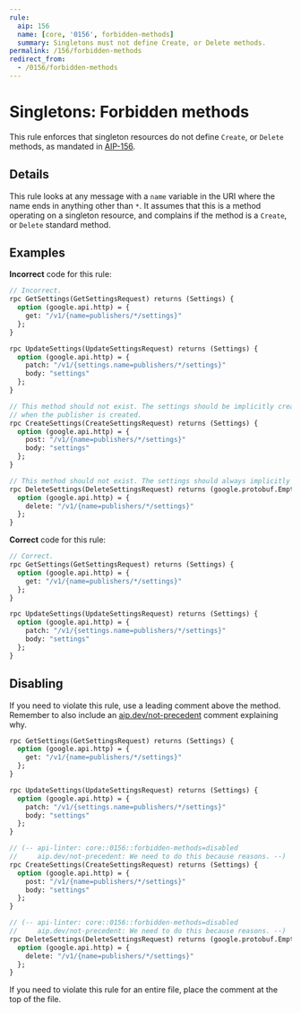 ```yaml
---
rule:
  aip: 156
  name: [core, '0156', forbidden-methods]
  summary: Singletons must not define Create, or Delete methods.
permalink: /156/forbidden-methods
redirect_from:
  - /0156/forbidden-methods
---
```


# Singletons: Forbidden methods

This rule enforces that singleton resources do not define `Create`, or `Delete`
methods, as mandated in [AIP-156][].

## Details

This rule looks at any message with a `name` variable in the URI where the name
ends in anything other than `*`. It assumes that this is a method operating on
a singleton resource, and complains if the method is a `Create`, or `Delete`
standard method.

## Examples

**Incorrect** code for this rule:

```proto
// Incorrect.
rpc GetSettings(GetSettingsRequest) returns (Settings) {
  option (google.api.http) = {
    get: "/v1/{name=publishers/*/settings}"
  };
}

rpc UpdateSettings(UpdateSettingsRequest) returns (Settings) {
  option (google.api.http) = {
    patch: "/v1/{settings.name=publishers/*/settings}"
    body: "settings"
  };
}

// This method should not exist. The settings should be implicitly created
// when the publisher is created.
rpc CreateSettings(CreateSettingsRequest) returns (Settings) {
  option (google.api.http) = {
    post: "/v1/{name=publishers/*/settings}"
    body: "settings"
  };
}

// This method should not exist. The settings should always implicitly exist.
rpc DeleteSettings(DeleteSettingsRequest) returns (google.protobuf.Empty) {
  option (google.api.http) = {
    delete: "/v1/{name=publishers/*/settings}"
  };
}
```

**Correct** code for this rule:

```proto
// Correct.
rpc GetSettings(GetSettingsRequest) returns (Settings) {
  option (google.api.http) = {
    get: "/v1/{name=publishers/*/settings}"
  };
}

rpc UpdateSettings(UpdateSettingsRequest) returns (Settings) {
  option (google.api.http) = {
    patch: "/v1/{settings.name=publishers/*/settings}"
    body: "settings"
  };
}
```

## Disabling

If you need to violate this rule, use a leading comment above the method.
Remember to also include an [aip.dev/not-precedent][] comment explaining why.

```proto
rpc GetSettings(GetSettingsRequest) returns (Settings) {
  option (google.api.http) = {
    get: "/v1/{name=publishers/*/settings}"
  };
}

rpc UpdateSettings(UpdateSettingsRequest) returns (Settings) {
  option (google.api.http) = {
    patch: "/v1/{settings.name=publishers/*/settings}"
    body: "settings"
  };
}

// (-- api-linter: core::0156::forbidden-methods=disabled
//     aip.dev/not-precedent: We need to do this because reasons. --)
rpc CreateSettings(CreateSettingsRequest) returns (Settings) {
  option (google.api.http) = {
    post: "/v1/{name=publishers/*/settings}"
    body: "settings"
  };
}

// (-- api-linter: core::0156::forbidden-methods=disabled
//     aip.dev/not-precedent: We need to do this because reasons. --)
rpc DeleteSettings(DeleteSettingsRequest) returns (google.protobuf.Empty) {
  option (google.api.http) = {
    delete: "/v1/{name=publishers/*/settings}"
  };
}
```

If you need to violate this rule for an entire file, place the comment at the
top of the file.

[aip-156]: https://aip.dev/156
[aip.dev/not-precedent]: https://aip.dev/not-precedent
